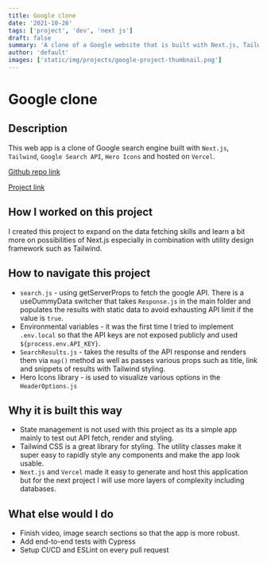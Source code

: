 ```yaml
---
title: Google clone
date: '2021-10-26'
tags: ['project', 'dev', 'next js']
draft: false
summary: 'A clone of a Google website that is built with Next.js, Tailwind, Google Search API, Hero Icons and hosted on Vercel. The purpose was to practice and test external API fetching and styling the results.'
author: 'default'
images: ['static/img/projects/google-project-thumbnail.png']
---
```


# Google clone

## Description

This web app is a clone of Google search engine built with `Next.js`, `Tailwind`, `Google Search API`, `Hero Icons` and hosted on `Vercel`.

[Github repo link](https://github.com/sokirill/google)

[Project link](https://google-nextjs-kirill.vercel.app/)

## How I worked on this project

I created this project to expand on the data fetching skills and learn a bit more on possibilities of Next.js especially in combination with utility design framework such as Tailwind.

## How to navigate this project

- `search.js` - using getServerProps to fetch the google API. There is a useDummyData switcher that takes `Response.js` in the main folder and populates the results with static data to avoid exhausting API limit if the value is `true`.
- Environmental variables - it was the first time I tried to implement `.env.local` so that the API keys are not exposed publicly and used `${process.env.API_KEY}`.
- `SearchResults.js` - takes the results of the API response and renders them via `map()` method as well as passes various props such as title, link and snippets of results with Tailwind styling.
- Hero Icons library - is used to visualize various options in the `HeaderOptions.js`

## Why it is built this way

- State management is not used with this project as its a simple app mainly to test out API fetch, render and styling.
- Tailwind CSS is a great library for styling. The utility classes make it super easy to rapidly style any components and make the app look usable.
- `Next.js` and `Vercel` made it easy to generate and host this application but for the next project I will use more layers of complexity including databases.

## What else would I do

- Finish video, image search sections so that the app is more robust.
- Add end-to-end tests with Cypress
- Setup CI/CD and ESLint on every pull request
